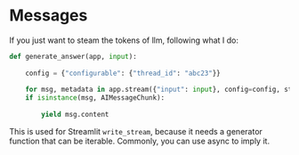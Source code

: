 # Messages
If you just want to steam the tokens of llm, following what I do:
```python
def generate_answer(app, input):
	
	config = {"configurable": {"thread_id": "abc23"}}
	
	for msg, metadata in app.stream({"input": input}, config=config, stream_mode="messages"):
	if isinstance(msg, AIMessageChunk):
	
		yield msg.content
```
This is used for Streamlit `write_stream`, because it needs a generator function that can be iterable. Commonly, you can use async to imply it.